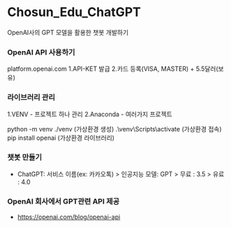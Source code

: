 # Chosun_Edu_ChatGPT
OpenAI사의 GPT 모델을 활용한 챗봇 개발하기

### OpenAI API 사용하기
   platform.openai.com
   1.API-KET 발급
   2.카드 등록(VISA, MASTER) + 5.5달러(보유)


### 라이브러리 관리
   1.VENV - 프로젝트 하나 관리
   2.Anaconda - 여러가지 프로젝트

 python -m venv ./venv (가상환경 생성)
 .\venv\Scripts\activate (가상환경 접속)
 pip install openai (가상환경 라이브러리)


### 챗봇 만들기
   - ChatGPT: 서비스 이름(ex: 카카오톡)
    > 인공지능 모델: GPT
    > 무료 : 3.5
    > 유료 : 4.0

###   OpenAI 회사에서 GPT관련 API 제공
   - https://openai.com/blog/openai-api
   